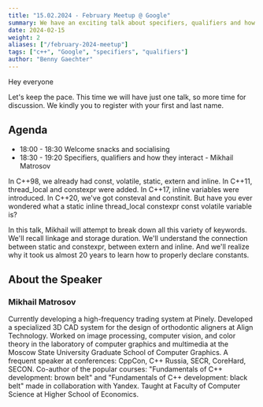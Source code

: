 ```yaml
---
title: "15.02.2024 - February Meetup @ Google"
summary: We have an exciting talk about specifiers, qualifiers and how they interact
date: 2024-02-15
weight: 2
aliases: ["/february-2024-meetup"]
tags: ["c++", "Google", "specifiers", "qualifiers"]
author: "Benny Gaechter"
---
```


Hey everyone

Let's keep the pace. This time we will have just one talk, so more time for discussion. We kindly you to register with your first and last name.

## Agenda

* 18:00 - 18:30 Welcome snacks and socialising
* 18:30 - 19:20 Specifiers, qualifiers and how they interact - Mikhail Matrosov


In C++98, we already had const, volatile, static, extern and inline. In C++11, thread_local and constexpr were added. In C++17, inline variables were introduced. In C++20, we've got consteval and constinit. But have you ever wondered what a static inline thread_local constexpr const volatile variable is?

In this talk, Mikhail will attempt to break down all this variety of keywords. We'll recall linkage and storage duration. We'll understand the connection between static and constexpr, between extern and inline. And we'll realize why it took us almost 20 years to learn how to properly declare constants.


## About the Speaker
### Mikhail Matrosov
Currently developing a high-frequency trading system at Pinely. Developed a specialized 3D CAD system for the design of orthodontic aligners at Align Technology. Worked on image processing, computer vision, and color theory in the laboratory of computer graphics and multimedia at the Moscow State University Graduate School of Computer Graphics. A frequent speaker at conferences: CppCon, C++ Russia, SECR, CoreHard, SECON. Co-author of the popular courses: "Fundamentals of C++ development: brown belt" and "Fundamentals of C++ development: black belt" made in collaboration with Yandex. Taught at Faculty of Computer Science at Higher School of Economics.
